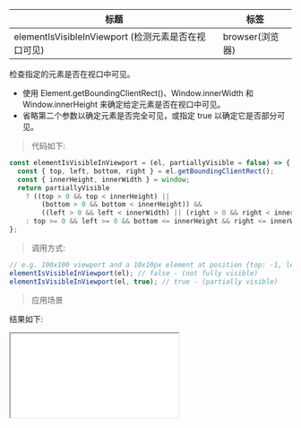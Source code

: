 | 标题                                                | 标签            |
| --------------------------------------------------- | --------------- |
| elementIsVisibleInViewport (检测元素是否在视口可见) | browser(浏览器) |

检查指定的元素是否在视口中可见。

- 使用 Element.getBoundingClientRect()、Window.innerWidth 和 Window.innerHeight 来确定给定元素是否在视口中可见。
- 省略第二个参数以确定元素是否完全可见，或指定 true 以确定它是否部分可见。

> 代码如下:

```js
const elementIsVisibleInViewport = (el, partiallyVisible = false) => {
  const { top, left, bottom, right } = el.getBoundingClientRect();
  const { innerHeight, innerWidth } = window;
  return partiallyVisible
    ? ((top > 0 && top < innerHeight) ||
        (bottom > 0 && bottom < innerHeight)) &&
        ((left > 0 && left < innerWidth) || (right > 0 && right < innerWidth))
    : top >= 0 && left >= 0 && bottom <= innerHeight && right <= innerWidth;
};
```

> 调用方式:

```js
// e.g. 100x100 viewport and a 10x10px element at position {top: -1, left: 0, bottom: 9, right: 10}
elementIsVisibleInViewport(el); // false - (not fully visible)
elementIsVisibleInViewport(el, true); // true - (partially visible)
```

> 应用场景

<div class="code-editor" data-url="codes/javascript/html/elementIsVisibleInViewport.html" data-language="html"></div>

结果如下:

<iframe src="codes/javascript/html/elementIsVisibleInViewport.html"></iframe>
